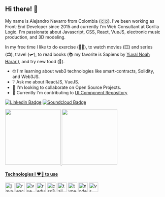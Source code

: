 ## Hi there! 👋

My name is Alejandro Navarro from Colombia (🇨🇴). I've been working as Front-End Developer since 2015 and currently I'm Web Consultant at Gorilla Logic. I'm passionate about Javascript, CSS, React, VueJS, electronic music production, and 3D modeling.

In my free time I like to do exercise (🏋️‍♂️), to watch movies (🎞️) and series (📺), travel (🛩️), to read books (📚 my favorite is Sapiens by [Yuval Noah Harari](https://www.ynharari.com/book/sapiens-2/)), and try new food (🍜).

- 🤓 I'm learning about web3 technologies like smart-contracts, Solidity, and Web3JS.
- ❔ Ask me about ReactJS, VueJS.
- 🤝 I'm looking to collaborate on Open Source Projects.
- 👷 Currently I'm contributing to [UI Component Repository](https://github.com/unicoderns/ui)

[![Linkedin Badge](https://img.shields.io/badge/-LinkedIn-blue?style=flat-square&logo=Linkedin&logoColor=white&link=https://www.linkedin.com/in/alejandronavarrodimas)](https://www.linkedin.com/in/alejandronavarrodimas)
[![Soundcloud Badge](https://img.shields.io/badge/Soundcloud-orange?style=flat-square&logo=Soundcloud&logoColor=white&link=https://soundcloud.com/high_max)](https://soundcloud.com/high_max)

<div align="left">
  <a href="https://github.com/highmax">
  <img height="180em" src="https://github-readme-stats.vercel.app/api?username=highmax&show_icons=true&theme=gradient&include_all_commits=true&count_private=true"/>
  <img height="180em" src="https://github-readme-stats.vercel.app/api/top-langs/?username=highmax&layout=compact&langs_count=7&theme=gradient"/>
</div>

#### Technologies I ❤️‍🔥 to use

<div style="display: inline-block">
  <img src="https://raw.githubusercontent.com/jmnote/z-icons/master/svg/javascript.svg" align="center" alt="javascript logo" width="30" height="30"/>
  <img src="https://cdn.jsdelivr.net/gh/devicons/devicon/icons/react/react-original.svg" align="center" alt="react logo" width="30" height="30"/>
  <img src="https://cdn.jsdelivr.net/gh/devicons/devicon/icons/vuejs/vuejs-original.svg" align="center" alt="vue logo" width="30" height="30"/>
  <img src="https://cdn.jsdelivr.net/gh/devicons/devicon/icons/redux/redux-original.svg" align="center" alt="redux logo" width="30" height="30"/>
  <img src="https://cdn.jsdelivr.net/gh/devicons/devicon/icons/css3/css3-original.svg" align="center" alt="css3 logo" width="30" height="30"/>  
  <img src="https://cdn.jsdelivr.net/gh/devicons/devicon/icons/tailwindcss/tailwindcss-plain.svg" align="center" alt="tailwind logo" width="30" height="30"/>
  <img src="https://cdn.jsdelivr.net/gh/devicons/devicon/icons/typescript/typescript-original.svg" align="center" alt="typescript logo" width="30" height="30"/>
  <img src="https://cdn.jsdelivr.net/gh/devicons/devicon/icons/nodejs/nodejs-original.svg" align="center" alt="node logo" width="30" height="30"/>
  <img src="https://cdn.jsdelivr.net/gh/devicons/devicon/icons/vscode/vscode-original.svg" align="center" alt="vs code logo" width="30" height="30"/>
  
  
</div>

